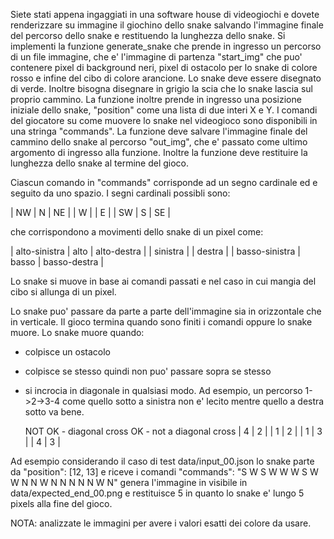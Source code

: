 Siete stati appena ingaggiati in una software house di videogiochi e
dovete renderizzare su immagine il giochino dello snake salvando
l'immagine finale del percorso dello snake e restituendo la lunghezza
dello snake.
Si implementi la funzione generate_snake che prende in ingresso un
percorso di un file immagine, che e' l'immagine di partenza
"start_img" che puo' contenere pixel di background neri, pixel di
ostacolo per lo snake di colore rosso e infine del cibo di colore
arancione. Lo snake deve essere disegnato di verde. Inoltre bisogna
disegnare in grigio la scia che lo snake lascia sul proprio
cammino. La funzione inoltre prende in ingresso una posizione iniziale
dello snake, "position" come una lista di due interi X e Y. I comandi
del giocatore su come muovere lo snake nel videogioco sono disponibili
in una stringa "commands".  La funzione deve salvare l'immagine finale
del cammino dello snake al percorso "out_img", che e' passato come
ultimo argomento di ingresso alla funzione. Inoltre la funzione deve
restituire la lunghezza dello snake al termine del gioco.

Ciascun comando in "commands" corrisponde ad un segno cardinale ed e
seguito da uno spazio. I segni cardinali possibli sono:

| NW | N | NE |
| W  |   | E  |
| SW | S | SE |

che corrispondono a movimenti dello snake di un pixel come:

| alto-sinistra  | alto  | alto-destra  |
| sinistra       |       | destra       |
| basso-sinistra | basso | basso-destra |

Lo snake si muove in base ai comandi passati e nel caso in cui
mangia del cibo si allunga di un pixel.

Lo snake puo' passare da parte a parte dell'immagine sia in
orizzontale che in verticale. Il gioco termina quando sono finiti i
comandi oppure lo snake muore. Lo snake muore quando:
- colpisce un ostacolo
- colpisce se stesso quindi non puo' passare sopra se stesso
- si incrocia in diagonale in qualsiasi modo. Ad esempio, un percorso
  1->2->3-4 come quello sotto a sinistra non e' lecito mentre quello a
  destra sotto va bene.

  NOT OK - diagonal cross        OK - not a diagonal cross
       | 4 | 2 |                    | 1 | 2 |
       | 1 | 3 |                    | 4 | 3 |

Ad esempio considerando il caso di test data/input_00.json
lo snake parte da "position": [12, 13] e riceve i comandi
 "commands": "S W S W W W S W W N N W N N N N N W N" 
genera l'immagine in visibile in data/expected_end_00.png
e restituisce 5 in quanto lo snake e' lungo 5 pixels alla
fine del gioco.

NOTA: analizzate le immagini per avere i valori esatti dei colore da usare.
